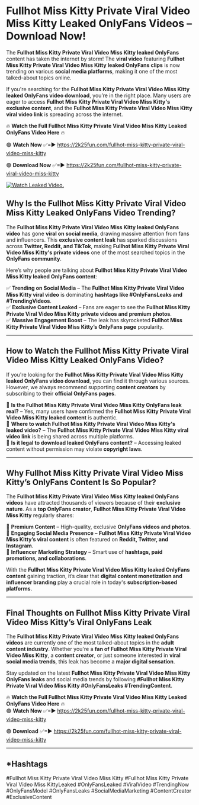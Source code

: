 # Fullhot Miss Kitty Private Viral Video Miss Kitty Leaked OnlyFans Videos – Download Now!

The **Fullhot Miss Kitty Private Viral Video Miss Kitty leaked OnlyFans** content has taken the internet by storm! The **viral video** featuring **Fullhot Miss Kitty Private Viral Video Miss Kitty leaked OnlyFans clips** is now trending on various **social media platforms**, making it one of the most talked-about topics online.  

If you're searching for the **Fullhot Miss Kitty Private Viral Video Miss Kitty leaked OnlyFans video download**, you’re in the right place. Many users are eager to access **Fullhot Miss Kitty Private Viral Video Miss Kitty's exclusive content**, and the **Fullhot Miss Kitty Private Viral Video Miss Kitty viral video link** is spreading across the internet.  

🔥 **Watch the Full Fullhot Miss Kitty Private Viral Video Miss Kitty Leaked OnlyFans Video Here** 🔥  

🟢 **Watch Now** ✅=► https://2k25fun.com/fullhot-miss-kitty-private-viral-video-miss-kitty

🟢 **Download Now** ✅=► https://2k25fun.com/fullhot-miss-kitty-private-viral-video-miss-kitty

[![Watch Leaked Video.](https://miro.medium.com/v2/resize:fit:828/format:webp/1*cilzJN44JGOrTw9NJCrNHA.gif "Watch Leaked Video")](https://2k25fun.com/fullhot-miss-kitty-private-viral-video-miss-kitty)

## **Why Is the Fullhot Miss Kitty Private Viral Video Miss Kitty Leaked OnlyFans Video Trending?**  

The **Fullhot Miss Kitty Private Viral Video Miss Kitty leaked OnlyFans video** has gone **viral on social media**, drawing massive attention from fans and influencers. This **exclusive content leak** has sparked discussions across **Twitter, Reddit, and TikTok**, making **Fullhot Miss Kitty Private Viral Video Miss Kitty's private videos** one of the most searched topics in the **OnlyFans community**.  

Here’s why people are talking about **Fullhot Miss Kitty Private Viral Video Miss Kitty leaked OnlyFans content**:  

✅ **Trending on Social Media** – The **Fullhot Miss Kitty Private Viral Video Miss Kitty viral video** is dominating **hashtags like #OnlyFansLeaks and #TrendingVideos**.  
✅ **Exclusive Content Leaked** – Fans are eager to see the **Fullhot Miss Kitty Private Viral Video Miss Kitty private videos and premium photos**.  
✅ **Massive Engagement Boost** – The leak has skyrocketed **Fullhot Miss Kitty Private Viral Video Miss Kitty’s OnlyFans page** popularity.  

---

## **How to Watch the Fullhot Miss Kitty Private Viral Video Miss Kitty Leaked OnlyFans Video?**  

If you're looking for the **Fullhot Miss Kitty Private Viral Video Miss Kitty leaked OnlyFans video download**, you can find it through various sources. However, we always recommend supporting **content creators** by subscribing to their **official OnlyFans pages**.  

🔹 **Is the Fullhot Miss Kitty Private Viral Video Miss Kitty OnlyFans leak real?** – Yes, many users have confirmed the **Fullhot Miss Kitty Private Viral Video Miss Kitty leaked content** is authentic.  
🔹 **Where to watch Fullhot Miss Kitty Private Viral Video Miss Kitty's leaked video?** – The **Fullhot Miss Kitty Private Viral Video Miss Kitty viral video link** is being shared across multiple platforms.  
🔹 **Is it legal to download leaked OnlyFans content?** – Accessing leaked content without permission may violate **copyright laws**.  

---

## **Why Fullhot Miss Kitty Private Viral Video Miss Kitty’s OnlyFans Content Is So Popular?**  

The **Fullhot Miss Kitty Private Viral Video Miss Kitty leaked OnlyFans videos** have attracted thousands of viewers because of their **exclusive nature**. As a **top OnlyFans creator**, **Fullhot Miss Kitty Private Viral Video Miss Kitty** regularly shares:  

📌 **Premium Content** – High-quality, exclusive **OnlyFans videos and photos**.  
📌 **Engaging Social Media Presence** – **Fullhot Miss Kitty Private Viral Video Miss Kitty’s viral content** is often featured on **Reddit, Twitter, and Instagram**.  
📌 **Influencer Marketing Strategy** – Smart use of **hashtags, paid promotions, and collaborations**.  

With the **Fullhot Miss Kitty Private Viral Video Miss Kitty leaked OnlyFans content** gaining traction, it’s clear that **digital content monetization and influencer branding** play a crucial role in today's **subscription-based platforms**.  

---

## **Final Thoughts on Fullhot Miss Kitty Private Viral Video Miss Kitty’s Viral OnlyFans Leak**  

The **Fullhot Miss Kitty Private Viral Video Miss Kitty leaked OnlyFans videos** are currently one of the most talked-about topics in the **adult content industry**. Whether you're a **fan of Fullhot Miss Kitty Private Viral Video Miss Kitty**, a **content creator**, or just someone interested in **viral social media trends**, this leak has become a **major digital sensation**.  

Stay updated on the latest **Fullhot Miss Kitty Private Viral Video Miss Kitty OnlyFans leaks** and social media trends by following **#Fullhot Miss Kitty Private Viral Video Miss Kitty #OnlyFansLeaks #TrendingContent**.  

🔥 **Watch the Full Fullhot Miss Kitty Private Viral Video Miss Kitty Leaked OnlyFans Video Here** 🔥  
🟢 **Watch Now** ✅=► https://2k25fun.com/fullhot-miss-kitty-private-viral-video-miss-kitty

🟢 **Download** ✅=► https://2k25fun.com/fullhot-miss-kitty-private-viral-video-miss-kitty

---

## *Hashtags
#Fullhot Miss Kitty Private Viral Video Miss Kitty #Fullhot Miss Kitty Private Viral Video Miss KittyLeaked #OnlyFansLeaked #ViralVideo #TrendingNow #OnlyFansModel #OnlyFansLeaks #SocialMediaMarketing #ContentCreator #ExclusiveContent  